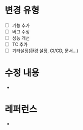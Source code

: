 # 변경 유형
- [ ] 기능 추가
- [ ] 버그 수정
- [ ] 성능 개선
- [ ] TC 추가
- [ ] 기타설정(환경 설정, CI/CD, 문서...)

# 수정 내용
- 

# 레퍼런스
- 